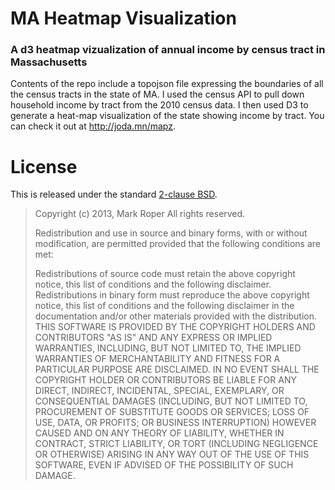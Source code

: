 # MA Heatmap Visualization
### A d3 heatmap vizualization of annual income by census tract in Massachusetts

Contents of the repo include a topojson file expressing the boundaries of all the census tracts in the state of MA.  I used the census API to pull down household income by tract from the 2010 census data.  I then used D3 to generate a heat-map visualization of the state showing income by tract.  You can check it out at http://joda.mn/mapz.

# License

This is released under the standard [2-clause BSD](http://opensource.org/licenses/BSD-2-Clause).

> Copyright (c) 2013, Mark Roper
> All rights reserved.
>
> Redistribution and use in source and binary forms, with or without modification, are permitted provided that the following conditions are met:
>
> Redistributions of source code must retain the above copyright notice, this list of conditions and the following disclaimer.
> Redistributions in binary form must reproduce the above copyright notice, this list of conditions and the following disclaimer in the documentation and/or other materials provided with the distribution.
> THIS SOFTWARE IS PROVIDED BY THE COPYRIGHT HOLDERS AND CONTRIBUTORS "AS IS" AND ANY EXPRESS OR IMPLIED WARRANTIES, INCLUDING, BUT NOT LIMITED TO, THE IMPLIED WARRANTIES OF MERCHANTABILITY AND FITNESS FOR A PARTICULAR PURPOSE ARE DISCLAIMED. IN NO EVENT SHALL THE COPYRIGHT HOLDER OR CONTRIBUTORS BE LIABLE FOR ANY DIRECT, INDIRECT, INCIDENTAL, SPECIAL, EXEMPLARY, OR CONSEQUENTIAL DAMAGES (INCLUDING, BUT NOT LIMITED TO, PROCUREMENT OF SUBSTITUTE GOODS OR SERVICES; LOSS OF USE, DATA, OR PROFITS; OR BUSINESS INTERRUPTION) HOWEVER CAUSED AND ON ANY THEORY OF LIABILITY, WHETHER IN CONTRACT, STRICT LIABILITY, OR TORT (INCLUDING NEGLIGENCE OR OTHERWISE) ARISING IN ANY WAY OUT OF THE USE OF THIS SOFTWARE, EVEN IF ADVISED OF THE POSSIBILITY OF SUCH DAMAGE.
